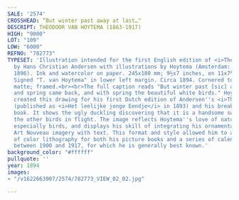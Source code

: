 ```yaml
---
SALE: '2574'
CROSSHEAD: “But winter past away at last…"
DESCRIPT: THEODOOR VAN HOYTEMA (1863-1917)
HIGH: "9000"
LOT: "109"
LOW: "6000"
REFNO: "782773"
TYPESET: 'Illustration intended for the first English edition of <i>The Ugly Duckling</i>
  by Hans Christian Andersen with illustrations by Hoytema (Amsterdam: C. M. Van Gogh,
  1896). Ink and watercolor on paper. 245x180 mm; 9½x7 inches, on 11x7½-inch sheet.
  Signed "T. van Hoytema" in lower left margin. Circa 1894. Cornered to board with
  matte; framed.<br><br>The full caption reads "But winter past [sic] away at last
  and spring came back, and with spring the beautiful white birds." Hoytema first
  created this drawing for his first Dutch edition of Andersen''s <i>The Ugly Duckling,</i>
  (published as <i>Het leelijke jonge Eendje</i> in 1893) and his breakthrough picture
  book. It shows the ugly duckling discovering that it is a handsome swan and joining
  the other birds in flight. The image reflects Hoytema''s love of natural history,
  especially birds, and displays his skill of integrating his ornamental, stylized
  Art Nouveau imagery with text. This format and style allowed him to achieve a mastery
  of color lithography for both his picture books and a series of calendars produced
  between 1900 and 1917, for which he is generally best known.'
background_color: "#ffffff"
pullquote: ''
year: 1894
images:
- "/v1622663907/2574/782773_VIEW_02_02.jpg"

---
```

